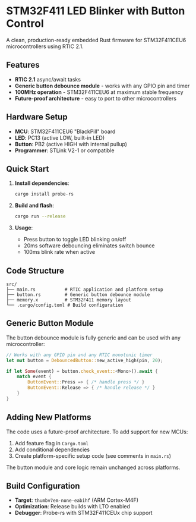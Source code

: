 # STM32F411 LED Blinker with Button Control

A clean, production-ready embedded Rust firmware for STM32F411CEU6 microcontrollers using RTIC 2.1.

## Features

- **RTIC 2.1** async/await tasks
- **Generic button debounce module** - works with any GPIO pin and timer
- **100MHz operation** - STM32F411CEU6 at maximum stable frequency
- **Future-proof architecture** - easy to port to other microcontrollers

## Hardware Setup

- **MCU**: STM32F411CEU6 "BlackPill" board
- **LED**: PC13 (active LOW, built-in LED)
- **Button**: PB2 (active HIGH with internal pullup)
- **Programmer**: STLink V2-1 or compatible

## Quick Start

1. **Install dependencies**:
   ```bash
   cargo install probe-rs
   ```

2. **Build and flash**:
   ```bash
   cargo run --release
   ```

3. **Usage**:
   - Press button to toggle LED blinking on/off
   - 20ms software debouncing eliminates switch bounce
   - 100ms blink rate when active

## Code Structure

```
src/
├── main.rs           # RTIC application and platform setup
├── button.rs         # Generic button debounce module
├── memory.x          # STM32F411 memory layout
└── .cargo/config.toml # Build configuration
```

## Generic Button Module

The button debounce module is fully generic and can be used with any microcontroller:

```rust
// Works with any GPIO pin and any RTIC monotonic timer
let mut button = DebouncedButton::new_active_high(pin, 20);

if let Some(event) = button.check_event::<Mono>().await {
    match event {
        ButtonEvent::Press => { /* handle press */ }
        ButtonEvent::Release => { /* handle release */ }
    }
}
```

## Adding New Platforms

The code uses a future-proof architecture. To add support for new MCUs:

1. Add feature flag in `Cargo.toml`
2. Add conditional dependencies
3. Create platform-specific setup code (see comments in `main.rs`)

The button module and core logic remain unchanged across platforms.

## Build Configuration

- **Target**: `thumbv7em-none-eabihf` (ARM Cortex-M4F)
- **Optimization**: Release builds with LTO enabled
- **Debugger**: Probe-rs with STM32F411CEUx chip support 